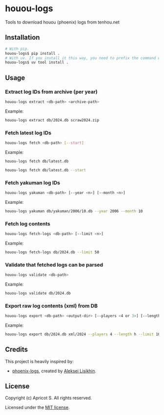 # houou-logs

Tools to download houou (phoenix) logs from tenhou.net

## Installation

```sh
# With pip.
houou-logs$ pip install .
# With uv. If you install it this way, you need to prefix the command with `uv tool run`.
houou-logs$ uv tool install .
```

## Usage

### Extract log IDs from archive (per year)

```sh
houou-logs extract <db-path> <archive-path>
```

Example:

```sh
houou-logs extract db/2024.db scraw2024.zip
```

### Fetch latest log IDs

```sh
houou-logs fetch <db-path> [--start]
```

Example:

```sh
houou-logs fetch db/latest.db
```

```sh
houou-logs fetch db/latest.db --start
```

### Fetch yakuman log IDs

```sh
houou-logs yakuman <db-path> [--year <n>] [--month <n>]
```

Example:

```sh
houou-logs yakuman db/yakuman/2006/10.db --year 2006 --month 10
```

### Fetch log contents

```sh
houou-logs fetch-logs <db-path> [--limit <n>]
```

Example:

```sh
houou-logs fetch-logs db/2024.db --limit 50
```

### Validate that fetched logs can be parsed

```sh
houou-logs validate <db-path>
```

Example:

```sh
houou-logs validate db/2024.db
```

### Export raw log contents (xml) from DB

```sh
houou-logs export <db-path> <output-dir> [--players <4 or 3>] [--length <t or h>] [--limit <n>] [--offset <n>]
```

Example:

```sh
houou-logs export db/2024.db xml/2024 --players 4 --length h --limit 100 --offset 50
```

## Credits

This project is heavily inspired by:

- [phoenix-logs](https://github.com/MahjongRepository/phoenix-logs), created by [Aleksei Lisikhin](https://github.com/Nihisil).

## License

Copyright (c) Apricot S. All rights reserved.

Licensed under the [MIT license](LICENSE).
